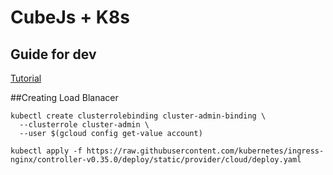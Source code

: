 # CubeJs + K8s
## Guide for dev
[Tutorial](https://cube.dev/blog/cubejs-open-source-dashboard-framework-ultimate-guide/)

##Creating Load Blanacer
```
kubectl create clusterrolebinding cluster-admin-binding \
  --clusterrole cluster-admin \
  --user $(gcloud config get-value account)

kubectl apply -f https://raw.githubusercontent.com/kubernetes/ingress-nginx/controller-v0.35.0/deploy/static/provider/cloud/deploy.yaml
```
